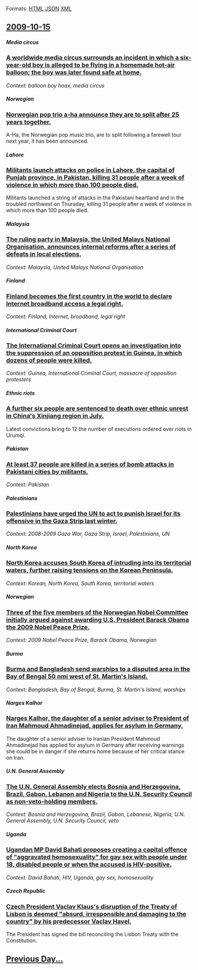 
Formats: [HTML](2009/10/15/index.html)  [JSON](2009/10/15/index.json)  [XML](2009/10/15/index.xml)  

## [2009-10-15](/news/2009/10/15/index.md)

##### Media circus
### [ A worldwide media circus surrounds an incident in which a six-year-old boy is alleged to be flying in a homemade hot-air balloon; the boy was later found safe at home. ](/news/2009/10/15/a-worldwide-media-circus-surrounds-an-incident-in-which-a-six-year-old-boy-is-alleged-to-be-flying-in-a-homemade-hot-air-balloon-the-boy-w.md)
_Context: balloon boy hoax, media circus_

##### Norwegian
### [ Norwegian pop trio a-ha announce they are to split after 25 years together. ](/news/2009/10/15/norwegian-pop-trio-a-ha-announce-they-are-to-split-after-25-years-together.md)
A-Ha, the Norwegian pop music trio, are to split following a farewell tour next year, it has been announced.

##### Lahore
### [ Militants launch attacks on police in Lahore, the capital of Punjab province, in Pakistan, killing 31 people after a week of violence in which more than 100 people died. ](/news/2009/10/15/militants-launch-attacks-on-police-in-lahore-the-capital-of-punjab-province-in-pakistan-killing-31-people-after-a-week-of-violence-in-wh.md)
Militants launched a string of attacks in the Pakistani heartland and in the troubled northwest on Thursday, killing 31 people after a week of violence in which more than 100 people died.

##### Malaysia
### [ The ruling party in Malaysia, the United Malays National Organisation, announces internal reforms after a series of defeats in local elections. ](/news/2009/10/15/the-ruling-party-in-malaysia-the-united-malays-national-organisation-announces-internal-reforms-after-a-series-of-defeats-in-local-electi.md)
_Context: Malaysia, United Malays National Organisation_

##### Finland
### [ Finland becomes the first country in the world to declare Internet broadband access a legal right. ](/news/2009/10/15/finland-becomes-the-first-country-in-the-world-to-declare-internet-broadband-access-a-legal-right.md)
_Context: Finland, Internet, broadband, legal right_

##### International Criminal Court
### [ The International Criminal Court opens an investigation into the suppression of an opposition protest in Guinea, in which dozens of people were killed. ](/news/2009/10/15/the-international-criminal-court-opens-an-investigation-into-the-suppression-of-an-opposition-protest-in-guinea-in-which-dozens-of-people.md)
_Context: Guinea, International Criminal Court, massacre of opposition protesters_

##### Ethnic riots
### [ A further six people are sentenced to death over ethnic unrest in China's Xinjiang region in July. ](/news/2009/10/15/a-further-six-people-are-sentenced-to-death-over-ethnic-unrest-in-china-s-xinjiang-region-in-july.md)
Latest convictions bring to 12 the number of executions ordered over riots in Urumqi.

##### Pakistan
### [ At least 37 people are killed in a series of bomb attacks in Pakistani cities by militants. ](/news/2009/10/15/at-least-37-people-are-killed-in-a-series-of-bomb-attacks-in-pakistani-cities-by-militants.md)
_Context: Pakistan_

##### Palestinians
### [ Palestinians have urged the UN to act to punish Israel for its offensive in the Gaza Strip last winter. ](/news/2009/10/15/palestinians-have-urged-the-un-to-act-to-punish-israel-for-its-offensive-in-the-gaza-strip-last-winter.md)
_Context: 2008-2009 Gaza War, Gaza Strip, Israel, Palestinians, UN_

##### North Korea
### [ North Korea accuses South Korea of intruding into its territorial waters, further raising tensions on the Korean Peninsula. ](/news/2009/10/15/north-korea-accuses-south-korea-of-intruding-into-its-territorial-waters-further-raising-tensions-on-the-korean-peninsula.md)
_Context: Korean, North Korea, South Korea, territorial waters_

##### Norwegian
### [ Three of the five members of the Norwegian Nobel Committee initially argued against awarding U.S. President Barack Obama the 2009 Nobel Peace Prize. ](/news/2009/10/15/three-of-the-five-members-of-the-norwegian-nobel-committee-initially-argued-against-awarding-u-s-president-barack-obama-the-2009-nobel-pea.md)
_Context: 2009 Nobel Peace Prize, Barack Obama, Norwegian_

##### Burma
### [ Burma and Bangladesh send warships to a disputed area in the Bay of Bengal 50 nmi west of St. Martin's Island. ](/news/2009/10/15/burma-and-bangladesh-send-warships-to-a-disputed-area-in-the-bay-of-bengal-50-nmi-west-of-st-martin-s-island.md)
_Context: Bangladesh, Bay of Bengal, Burma, St. Martin's Island, warships_

##### Narges Kalhor
### [ Narges Kalhor, the daughter of a senior adviser to President of Iran Mahmoud Ahmadinejad, applies for asylum in Germany. ](/news/2009/10/15/narges-kalhor-the-daughter-of-a-senior-adviser-to-president-of-iran-mahmoud-ahmadinejad-applies-for-asylum-in-germany.md)
The daughter of a senior adviser to Iranian President Mahmoud Ahmadinejad has applied for asylum in Germany after receiving warnings she could be in danger if she returns home because of her critical stance on Iran.

##### U.N. General Assembly
### [ The U.N. General Assembly elects Bosnia and Herzegovina, Brazil, Gabon, Lebanon and Nigeria to the U.N. Security Council as non-veto-holding members. ](/news/2009/10/15/the-u-n-general-assembly-elects-bosnia-and-herzegovina-brazil-gabon-lebanon-and-nigeria-to-the-u-n-security-council-as-non-veto-holdin.md)
_Context: Bosnia and Herzegovina, Brazil, Gabon, Lebanese, Nigeria, U.N. General Assembly, U.N. Security Council, veto_

##### Uganda
### [ Ugandan MP David Bahati proposes creating a capital offence of "aggravated homosexuality" for gay sex with people under 18, disabled people or when the accused is HIV-positive. ](/news/2009/10/15/ugandan-mp-david-bahati-proposes-creating-a-capital-offence-of-aggravated-homosexuality-for-gay-sex-with-people-under-18-disabled-people.md)
_Context: David Bahati, HIV, Uganda, gay sex, homosexuality_

##### Czech Republic
### [ Czech President Vaclav Klaus's disruption of the Treaty of Lisbon is deemed "absurd, irresponsible and damaging to the country" by his predecessor Vaclav Havel. ](/news/2009/10/15/czech-president-va-clav-klaus-s-disruption-of-the-treaty-of-lisbon-is-deemed-absurd-irresponsible-and-damaging-to-the-country-by-his-pre.md)
The President has signed the bill reconciling the Lisbon Treaty with the Constitution.

## [Previous Day...](/news/2009/10/14/index.md)

